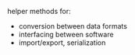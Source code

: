 helper methods for:
* conversion between data formats 
* interfacing between software
* import/export, serialization
